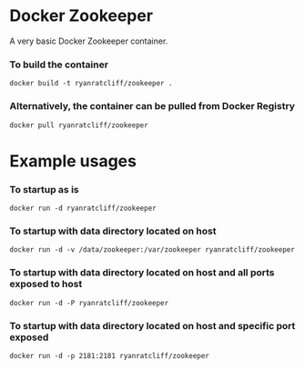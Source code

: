 # Docker Zookeeper
A very basic Docker Zookeeper container.

### To build the container
```
docker build -t ryanratcliff/zookeeper .
```

### Alternatively, the container can be pulled from Docker Registry
```
docker pull ryanratcliff/zookeeper
```

# Example usages

### To startup as is
```
docker run -d ryanratcliff/zookeeper
```

### To startup with data directory located on host
```
docker run -d -v /data/zookeeper:/var/zookeeper ryanratcliff/zookeeper
```

### To startup with data directory located on host and all ports exposed to host
```
docker run -d -P ryanratcliff/zookeeper
```

### To startup with data directory located on host and specific port exposed
```
docker run -d -p 2181:2181 ryanratcliff/zookeeper
```
